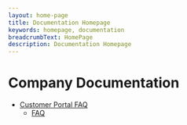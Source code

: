 ```yaml
---
layout: home-page
title: Documentation Homepage
keywords: homepage, documentation
breadcrumbText: HomePage
description: Documentation Homepage
---
```



# Company Documentation

- [Customer Portal FAQ](customer-portal-faq/)
    - [FAQ](customer-portal-faq/faq.md)
    